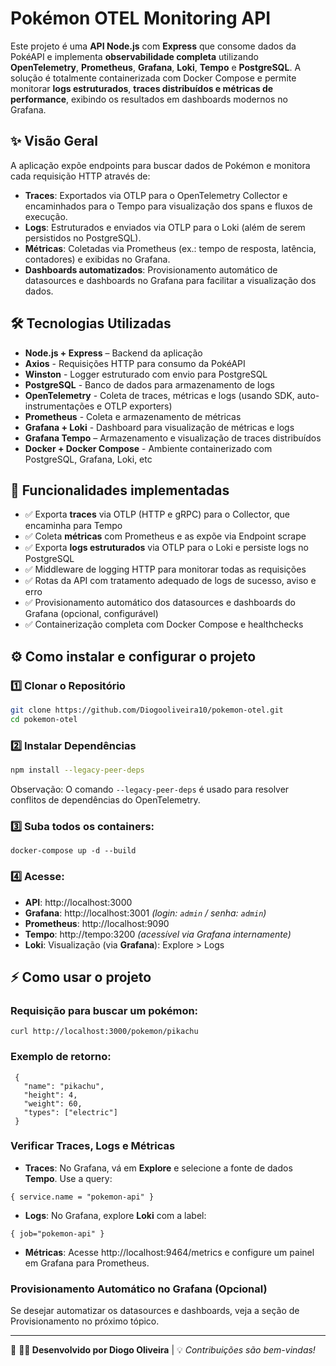 # Pokémon OTEL Monitoring API

Este projeto é uma **API Node.js** com **Express** que consome dados da PokéAPI e implementa **observabilidade completa** utilizando **OpenTelemetry**, **Prometheus**, **Grafana**, **Loki**, **Tempo** e **PostgreSQL**. A solução é totalmente containerizada com Docker Compose e permite monitorar **logs estruturados**, **traces distribuídos e métricas de performance**, exibindo os resultados em dashboards modernos no Grafana.

## ✨ Visão Geral

A aplicação expõe endpoints para buscar dados de Pokémon e monitora cada requisição HTTP através de:
- **Traces**: Exportados via OTLP para o OpenTelemetry Collector e encaminhados para o Tempo para visualização dos spans e fluxos de execução.
- **Logs**: Estruturados e enviados via OTLP para o Loki (além de serem persistidos no PostgreSQL).
- **Métricas**: Coletadas via Prometheus (ex.: tempo de resposta, latência, contadores) e exibidas no Grafana.
- **Dashboards automatizados**: Provisionamento automático de datasources e dashboards no Grafana para facilitar a visualização dos dados.

## 🛠️ Tecnologias Utilizadas

- **Node.js + Express** – Backend da aplicação
- **Axios** - Requisições HTTP para consumo da PokéAPI
- **Winston** - Logger estruturado com envio para PostgreSQL
- **PostgreSQL** - Banco de dados para armazenamento de logs
- **OpenTelemetry** - Coleta de traces, métricas e logs (usando SDK, auto-instrumentações e OTLP exporters)
- **Prometheus** - Coleta e armazenamento de métricas
- **Grafana + Loki** - Dashboard para visualização de métricas e logs
- **Grafana Tempo** – Armazenamento e visualização de traces distribuídos
- **Docker + Docker Compose** - Ambiente containerizado com PostgreSQL, Grafana, Loki, etc

## 🚀 Funcionalidades implementadas

- ✅ Exporta **traces** via OTLP (HTTP e gRPC) para o Collector, que encaminha para Tempo
- ✅ Coleta **métricas** com Prometheus e as expõe via Endpoint scrape
- ✅ Exporta **logs estruturados** via OTLP para o Loki e persiste logs no PostgreSQL
- ✅ Middleware de logging HTTP para monitorar todas as requisições
- ✅ Rotas da API com tratamento adequado de logs de sucesso, aviso e erro
- ✅ Provisionamento automático dos datasources e dashboards do Grafana (opcional, configurável)
- ✅ Containerização completa com Docker Compose e healthchecks

## ⚙️ Como instalar e configurar o projeto

### 1️⃣ Clonar o Repositório

```sh
git clone https://github.com/Diogooliveira10/pokemon-otel.git
cd pokemon-otel
```

### 2️⃣ Instalar Dependências

```sh
npm install --legacy-peer-deps
```
Observação: O comando ```--legacy-peer-deps``` é usado para resolver conflitos de dependências do OpenTelemetry.

### 3️⃣ Suba todos os containers:

```
docker-compose up -d --build
```

### 4️⃣ Acesse:

- **API**: http://localhost:3000
- **Grafana**: http://localhost:3001 *(login: `admin` / senha: `admin`)*
- **Prometheus**: http://localhost:9090
- **Tempo**: http://tempo:3200 *(acessível via Grafana internamente)*
- **Loki**: Visualização (via **Grafana**): Explore > Logs

## ⚡ Como usar o projeto

### Requisição para buscar um pokémon:
```
curl http://localhost:3000/pokemon/pikachu
```

### Exemplo de retorno:
```
 {
   "name": "pikachu",
   "height": 4,
   "weight": 60,
   "types": ["electric"]
 }
```

### Verificar Traces, Logs e Métricas
- **Traces**: No Grafana, vá em **Explore** e selecione a fonte de dados **Tempo**. Use a query:
```
{ service.name = "pokemon-api" }
```

- **Logs**: No Grafana, explore **Loki** com a label:
```
{ job="pokemon-api" }
```

- **Métricas**: Acesse http://localhost:9464/metrics e configure um painel em Grafana para Prometheus.

### Provisionamento Automático no Grafana (Opcional)
Se desejar automatizar os datasources e dashboards, veja a seção de Provisionamento no próximo tópico.

---

📌 **🧑‍💻 Desenvolvido por Diogo Oliveira** | 💡 _Contribuições são bem-vindas!_
